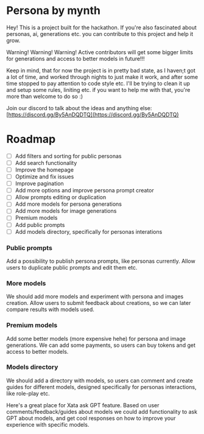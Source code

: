 # Persona by mynth

Hey! This is a project built for the hackathon. If you're also fascinated about personas, ai, generations etc. you can contribute to this project and help it grow.

Warning! Warning! Warning! Active contributors will get some bigger limits for generations and access to better models in future!!!

Keep in mind, that for now the project is in pretty bad state, as I haven;t got a lot of time, and worked through nights to just make it work, and after some time stopped to pay attention to code style etc. I'll be trying to clean it up and setup some rules, liniting etc. if you want to help me with that, you're more than welcome to do so :)

Join our discord to talk about the ideas and anything else: [https://discord.gg/By5AnDQDTQ](https://discord.gg/By5AnDQDTQ)

# Roadmap

- [ ] Add filters and sorting for public personas
- [ ] Add search functionality
- [ ] Improve the homepage
- [ ] Optimize and fix issues
- [ ] Improve pagination
- [ ] Add more options and improve persona prompt creator
- [ ] Allow prompts editing or duplication
- [ ] Add more models for persona generations
- [ ] Add more models for image generations
- [ ] Premium models
- [ ] Add public prompts
- [ ] Add models directory, specifically for personas interations

### Public prompts

Add a possibility to publish persona prompts, like personas currently. Allow users to duplicate public prompts and edit them etc.

### More models

We should add more models and experiment with persona and images creation. Allow users to submit feedback about creations, so we can later compare results with models used.

### Premium models

Add some better models (more expensive hehe) for persona and image generations. We can add some payments, so users can buy tokens and get access to better models.

### Models directory

We should add a directory with models, so users can comment and create guides for different models, designed specifically for personas interactions, like role-play etc.

Here's a great place for Xata ask GPT feature. Based on user comments/feedback/guides about models we could add functionality to ask GPT about models, and get cool responses on how to improve your experience with specific models.
